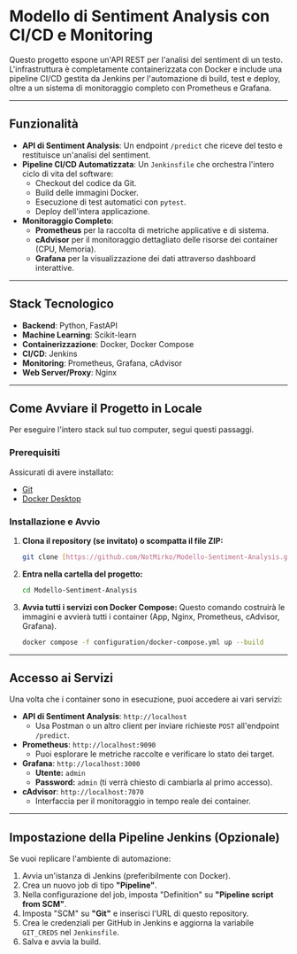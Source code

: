 # Modello di Sentiment Analysis con CI/CD e Monitoring

Questo progetto espone un'API REST per l'analisi del sentiment di un testo. L'infrastruttura è completamente containerizzata con Docker e include una pipeline CI/CD gestita da Jenkins per l'automazione di build, test e deploy, oltre a un sistema di monitoraggio completo con Prometheus e Grafana.

---

## Funzionalità

* **API di Sentiment Analysis**: Un endpoint `/predict` che riceve del testo e restituisce un'analisi del sentiment.
* **Pipeline CI/CD Automatizzata**: Un `Jenkinsfile` che orchestra l'intero ciclo di vita del software:
    * Checkout del codice da Git.
    * Build delle immagini Docker.
    * Esecuzione di test automatici con `pytest`.
    * Deploy dell'intera applicazione.
* **Monitoraggio Completo**:
    * **Prometheus** per la raccolta di metriche applicative e di sistema.
    * **cAdvisor** per il monitoraggio dettagliato delle risorse dei container (CPU, Memoria).
    * **Grafana** per la visualizzazione dei dati attraverso dashboard interattive.

---

## Stack Tecnologico

* **Backend**: Python, FastAPI
* **Machine Learning**: Scikit-learn
* **Containerizzazione**: Docker, Docker Compose
* **CI/CD**: Jenkins
* **Monitoring**: Prometheus, Grafana, cAdvisor
* **Web Server/Proxy**: Nginx

---

## Come Avviare il Progetto in Locale

Per eseguire l'intero stack sul tuo computer, segui questi passaggi.

### Prerequisiti

Assicurati di avere installato:
* [Git](https://git-scm.com/)
* [Docker Desktop](https://www.docker.com/products/docker-desktop/)

### Installazione e Avvio

1.  **Clona il repository (se invitato) o scompatta il file ZIP:**
    ```bash
    git clone [https://github.com/NotMirko/Modello-Sentiment-Analysis.git](https://github.com/NotMirko/Modello-Sentiment-Analysis.git)
    ```

2.  **Entra nella cartella del progetto:**
    ```bash
    cd Modello-Sentiment-Analysis
    ```

3.  **Avvia tutti i servizi con Docker Compose:**
    Questo comando costruirà le immagini e avvierà tutti i container (App, Nginx, Prometheus, cAdvisor, Grafana).
    ```bash
    docker compose -f configuration/docker-compose.yml up --build
    ```

---

## Accesso ai Servizi

Una volta che i container sono in esecuzione, puoi accedere ai vari servizi:

* **API di Sentiment Analysis**: `http://localhost`
    * Usa Postman o un altro client per inviare richieste `POST` all'endpoint `/predict`.
* **Prometheus**: `http://localhost:9090`
    * Puoi esplorare le metriche raccolte e verificare lo stato dei target.
* **Grafana**: `http://localhost:3000`
    * **Utente:** `admin`
    * **Password:** `admin` (ti verrà chiesto di cambiarla al primo accesso).
* **cAdvisor**: `http://localhost:7070`
    * Interfaccia per il monitoraggio in tempo reale dei container.

---

##  Impostazione della Pipeline Jenkins (Opzionale)

Se vuoi replicare l'ambiente di automazione:
1.  Avvia un'istanza di Jenkins (preferibilmente con Docker).
2.  Crea un nuovo job di tipo **"Pipeline"**.
3.  Nella configurazione del job, imposta "Definition" su **"Pipeline script from SCM"**.
4.  Imposta "SCM" su **"Git"** e inserisci l'URL di questo repository.
5.  Crea le credenziali per GitHub in Jenkins e aggiorna la variabile `GIT_CREDS` nel `Jenkinsfile`.
6.  Salva e avvia la build.
